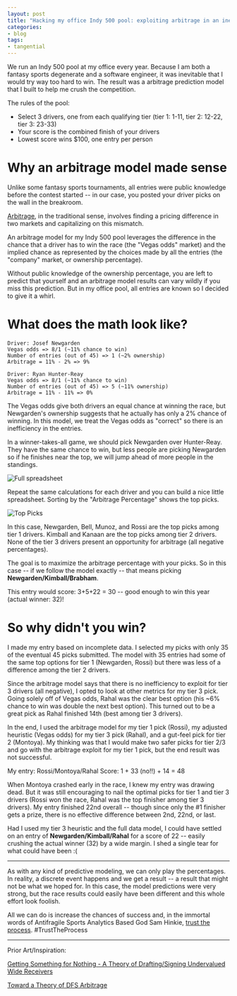 ```yaml
---
layout: post
title: "Hacking my office Indy 500 pool: exploiting arbitrage in an inefficient market"
categories:
- blog
tags:
- tangential
---
```


We run an Indy 500 pool at my office every year. Because I am both a fantasy sports degenerate and a software engineer, it was inevitable that I would try way too hard to win. The result was a arbitrage prediction model that I built to help me crush the competition.

The rules of the pool:

* Select 3 drivers, one from each qualifying tier (tier 1: 1-11, tier 2: 12-22, tier 3: 23-33)
* Your score is the combined finish of your drivers
* Lowest score wins $100, one entry per person

# Why an arbitrage model made sense
Unlike some fantasy sports tournaments, all entries were public knowledge before the contest started -- in our case, you posted your driver picks on the wall in the breakroom.

[Arbitrage][arb], in the traditional sense, involves finding a pricing difference in two markets and capitalizing on this mismatch. 

An arbitrage model for my Indy 500 pool leverages the difference in the chance that a driver has to win the race (the "Vegas odds" market) and the implied chance as represented by the choices made by all the entries (the "company" market, or ownership percentage).

Without public knowledge of the ownership percentage, you are left to predict that yourself and an arbitrage model results can vary wildly if you miss this prediction. But in my office pool, all entries are known so I decided to give it a whirl.

# What does the math look like?

```
Driver: Josef Newgarden
Vegas odds => 8/1 (~11% chance to win)
Number of entries (out of 45) => 1 (~2% ownership)
Arbitrage = 11% - 2% => 9%
```

```
Driver: Ryan Hunter-Reay
Vegas odds => 8/1 (~11% chance to win)
Number of entries (out of 45) => 5 (~11% ownership)
Arbitrage = 11% - 11% => 0%
```

The Vegas odds give both drivers an equal chance at winning the race, but Newgarden's ownership suggests that he actually has only a 2% chance of winning. In this model, we treat the Vegas odds as "correct" so there is an inefficiency in the entries.

In a winner-takes-all game, we should pick Newgarden over Hunter-Reay. They have the same chance to win, but less people are picking Newgarden so if he finishes near the top, we will jump ahead of more people in the standings.

![Full spreadsheet]({{site.url}}/static/full-500-model.png)

Repeat the same calculations for each driver and you can build a nice little spreadsheet. Sorting by the "Arbitrage Percentage" shows the top picks.

![Top Picks]({{site.url}}/static/top-500-picks.png)

In this case, Newgarden, Bell, Munoz, and Rossi are the top picks among tier 1 drivers. Kimball and Kanaan are the top picks among tier 2 drivers. None of the tier 3 drivers present an opportunity for arbitrage (all negative percentages).

The goal is to maximize the arbitrage percentage with your picks. So in this case -- if we follow the model exactly -- that means picking **Newgarden/Kimball/Brabham**. 

This entry would score: 3+5+22 = 30 -- good enough to win this year (actual winner: 32)!

# So why didn't you win?

I made my entry based on incomplete data. I selected my picks with only 35 of the eventual 45 picks submitted. The model with 35 entries had some of the same top options for tier 1 (Newgarden, Rossi) but there was less of a difference among the tier 2 drivers.

Since the arbitrage model says that there is no inefficiency to exploit for tier 3 drivers (all negative), I opted to look at other metrics for my tier 3 pick. Going solely off of Vegas odds, Rahal was the clear best option (his ~6% chance to win was double the next best option). This turned out to be a great pick as Rahal finished 14th (best among tier 3 drivers).

In the end, I used the arbitrage model for my tier 1 pick (Rossi), my adjusted heuristic (Vegas odds) for my tier 3 pick (Rahal), and a gut-feel pick for tier 2 (Montoya). My thinking was that I would make two safer picks for tier 2/3 and go with the arbitrage exploit for my tier 1 pick, but the end result was not successful.

My entry: Rossi/Montoya/Rahal
Score: 1 + 33 (no!!) + 14 = 48

When Montoya crashed early in the race, I knew my entry was drawing dead. But it was still encouraging to nail the optimal picks for tier 1 and tier 3 drivers (Rossi won the race, Rahal was the top finisher among tier 3 drivers). My entry finished 22nd overall -- though since only the #1 finisher gets a prize, there is no effective difference between 2nd, 22nd, or last.

Had I used my tier 3 heuristic and the full data model, I could have settled on an entry of **Newgarden/Kimball/Rahal** for a score of 22 -- easily crushing the actual winner (32) by a wide margin. I shed a single tear for what could have been :(

---

As with any kind of predictive modeling, we can only play the percentages. In reality, a discrete event happens and we get a result -- a result that might not be what we hoped for. In this case, the model predictions were very strong, but the race results could easily have been different and this whole effort look foolish. 

All we can do is increase the chances of success and, in the immortal words of Antifragile Sports Analytics Based God Sam Hinkie, [trust the process][tp]. #TrustTheProcess

---

Prior Art/Inspiration:

[Getting Something for Nothing - A Theory of Drafting/Signing Undervalued Wide Receivers][rv]

[Toward a Theory of DFS Arbitrage][fl]

[arb]: https://en.wikipedia.org/wiki/Arbitrage
[tp]: https://espn.go.com/pdf/2016/0406/nba_hinkie_redact.pdf
[rv]: http://rotoviz.com/2013/03/getting-something-for-nothing-a-theory-of-draftingsigning-undervalued-wide-receivers/
[fl]: http://www.fantasylabs.com/articles/toward-a-theory-of-dfs-arbitrage/


